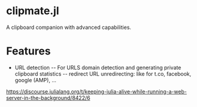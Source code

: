 # clipmate.jl
A clipboard companion with advanced capabilities.

# Features

- URL detection
-- For URLS domain detection and generating private clipboard statistics
-- redirect URL unredirecting: like for t.co, facebook, google (AMP), ...

https://discourse.julialang.org/t/keeping-julia-alive-while-running-a-web-server-in-the-background/8422/6
